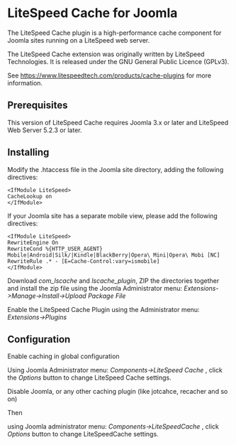 LiteSpeed Cache for Joomla
============================

The LiteSpeed Cache plugin is a high-performance cache component for Joomla sites running on a LiteSpeed web server.

The LiteSpeed Cache extension was originally written by LiteSpeed Technologies. It is released under the GNU General Public Licence 
(GPLv3).

See https://www.litespeedtech.com/products/cache-plugins for more information.



Prerequisites
-------------
This version of LiteSpeed Cache requires Joomla 3.x or later and LiteSpeed Web Server 5.2.3 or later.



Installing
-------------
Modify the .htaccess file in the Joomla site directory, adding the following directives:

    <IfModule LiteSpeed>
    CacheLookup on
    </IfModule>

If your Joomla site has a separate mobile view, please add the following directives:

    <IfModule LiteSpeed>
    RewriteEngine On
    RewriteCond %{HTTP_USER_AGENT} Mobile|Android|Silk/|Kindle|BlackBerry|Opera\ Mini|Opera\ Mobi [NC] RewriteRule .* - [E=Cache-Control:vary=ismobile]
    </IfModule>

Download *com_lscache* and *lscache_plugin*, ZIP the directories together and install the zip file using the Joomla Administrator menu: 
*Extensions->Manage->Install->Upload Package File*

Enable the LiteSpeed Cache Plugin using the Administrator menu: *Extensions->Plugins*

Configuration
--------------
Enable caching in global configuration

Using Joomla Administrator menu: *Components->LiteSpeed Cache* , click the *Options* button to change LiteSpeed Cache settings.

Disable Joomla, or any other caching plugin (like jotcahce, recacher and so on)

Then

using Joomla administrator menu: *Components->LiteSpeedCache* , click *Options* button to change LiteSpeedCache settings.
